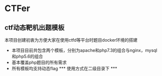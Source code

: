 # CTFer
## ctf动态靶机出题模板

本项目创建初衷为方便大家在使用ctfd等平台时题目docker环境的搭建

- 本项目目前共包含两个模板，分别为apache和php7.3的组合与nginx，mysql和php5.6的组合
- 基本覆盖php题目的所有需求
- 所有模板均支持动态flag
*** 使用方式在二级目录下 ***
